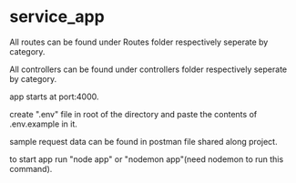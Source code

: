 # service_app

All routes can be found under Routes folder respectively seperate by category.

All controllers can be found under controllers folder respectively seperate by category.

app starts at port:4000.

create ".env" file in root of the directory and paste the contents of .env.example in it.

sample request data can be found in postman file shared along project.

to start app run "node app" or "nodemon app"(need nodemon to run this command).